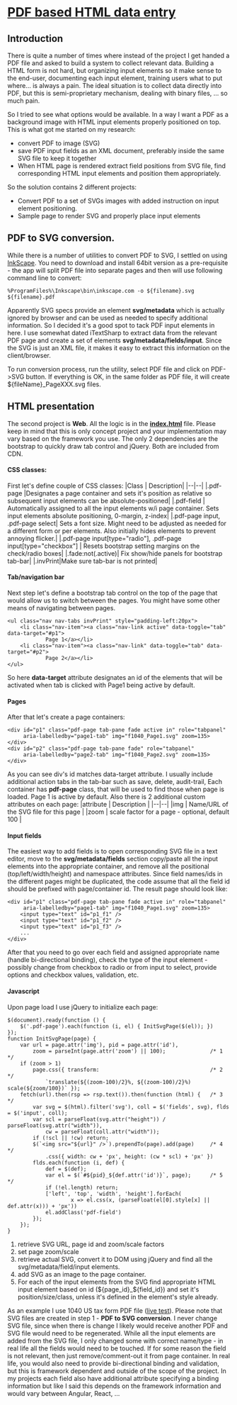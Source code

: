 


# [PDF based HTML data entry](https://github.com/gstolarov/pdf-form)

## Introduction
There is quite a number of times where instead of the project I get handed a PDF file and asked to build a system to collect relevant data. Building a HTML form is not hard, but organizing input elements so it make sense to the end-user, documenting each input element, training users what to put where... is always a pain. The ideal situation is to collect data directly into PDF, but this is semi-proprietary mechanism, dealing with binary files, ... so much pain.

So I tried to see what options would be available. In a way I want a PDF as a background image with HTML input elements properly positioned on top. This is what got me started on my research:
 - convert PDF to image (SVG) 
 - save PDF input fields as an XML document, preferably inside the same SVG file to keep it together
 - When HTML page is rendered extract field positions from SVG file, find corresponding HTML input elements and position them appropriately.

 So the solution contains 2 different projects:
 - Convert PDF to a set of SVGs images with added instruction on input element positioning. 
 - Sample page to render SVG and properly place input elements

## PDF to SVG conversion.
While there is a number of utilities to convert PDF to SVG, I settled on using [InkScape](https://inkscape.org/). You need to download and install 64bit version as a pre-requisite - the app will split PDF file into separate pages and then will use following command line to convert:

    %ProgramFiles%\Inkscape\bin\inkscape.com -o ${filename}.svg ${filename}.pdf

Apparently SVG specs provide an element **svg/metadata** which is actually ignored by browser and can be used as needed to specify additional information. So I decided it's a good spot to tack PDF input elements in here. I use somewhat dated iTextSharp to extract data from the relevant PDF page and create a set of elements **svg/metadata/fields/input**. Since the SVG is just an XML file, it makes it easy to extract this information on the client/browser.

To run conversion process, run the utility, select PDF file and click on PDF->SVG button. If everything is OK, in the same folder as PDF file, it will create ${fileName}_PageXXX.svg files.

## HTML presentation
The second project is **Web**. All the logic is in the **[index.html](https://gstolarov.github.io/pdf-form/Web/index.html)** file. Please keep in mind that this is only concept project and your implementation may vary based on the framework you use. The only 2 dependencies are the bootstrap to quickly draw tab control and jQuery. Both are included from CDN. 

#### CSS classes:
First let's define couple of CSS classes:
|Class | Description|
|--|--|
|.pdf-page |Designates a page container and sets it's position as relative so subsequent input elements can be absolute-positioned|
|.pdf-field | Automatically assigned to all the input elements w/i page container. Sets input elements absolute positioning, 0-margin, z-index|
|.pdf-page input, .pdf-page select| Sets a font size. Might need to be adjusted as needed for a different form or per elements. Also initially hides elements to prevent annoying flicker.|
|.pdf-page input[type="radio"], .pdf-page input[type="checkbox"] | Resets bootstrap setting margins on the check/radio boxes|
|.fade:not(.active)| Fix show/hide panels for bootstrap tab-bar|
|.invPrint|Make sure tab-bar is not printed|

#### Tab/navigation bar
Next step let's define a bootstrap tab control on the top of the page that would allow us to switch between the pages. You might have some other means of navigating between pages.

	<ul class="nav nav-tabs invPrint" style="padding-left:20px">
		<li class="nav-item"><a class="nav-link active" data-toggle="tab" data-target="#p1">
				Page 1</a></li>
		<li class="nav-item"><a class="nav-link" data-toggle="tab" data-target="#p2">
				Page 2</a></li>
	</ul>

So here **data-target** attribute designates an id of the elements that will be activated when tab is clicked with Page1 being active by default.

#### Pages
After that let's create a page containers:

    <div id="p1" class="pdf-page tab-pane fade active in" role="tabpanel"
		 aria-labelledby="page1-tab" img="f1040_Page1.svg" zoom=135>
	</div>
	<div id="p2" class="pdf-page tab-pane fade" role="tabpanel"
		 aria-labelledby="page2-tab" img="f1040_Page2.svg" zoom=135>
	</div>
	
As you can see div's id matches data-target attribute. I usually include additional action tabs in  the tab-bar such as save, delete, audit-trail, Each container has **pdf-page** class, that will be used to find those when page is loaded. Page 1 is active by default. Also there is 2 additional custom attributes on each page:
|attribute | Description  |
|--|--|
|img | Name/URL of the SVG file for this page |
|zoom | scale factor for a page - optional, default 100 |

#### Input fields
The easiest way to add fields is to open corresponding SVG file in a text editor, move to the **svg/metadata/fields** section copy/paste all the input elements into the appropriate container, and remove all the positional (top/left/width/height) and namespace attributes. Since field names/ids in the different pages might be duplicated, the code assume that all the field id should be prefixed with page/container id. The result page should look like:

    <div id="p1" class="pdf-page tab-pane fade active in" role="tabpanel"
		 aria-labelledby="page1-tab" img="f1040_Page1.svg" zoom=135>
		<input type="text" id="p1_f1" />
		<input type="text" id="p1_f2" />
		<input type="text" id="p1_f3" />
		...
	</div>
After that you need to go over each field and assigned appropriate name (handle bi-directional binding), check the type of the input element - possibly change from checkbox to radio or from input to select, provide options and checkbox values, validation, etc.

#### Javascript
Upon page load I use jQuery to initialize each page:

    $(document).ready(function () {
    	$('.pdf-page').each(function (i, el) { InitSvgPage($(el)); })
    });
    function InitSvgPage(page) {
    	var url = page.attr('img'), pid = page.attr('id'),
    		zoom = parseInt(page.attr('zoom') || 100);				/* 1 */
    	if (zoom > 1) 											
    		page.css({ transform: 									/* 2 */
	    		`translate(${(zoom-100)/2}%, ${(zoom-100)/2}%) scale(${zoom/100})` });
    	fetch(url).then(rsp => rsp.text()).then(function (html) {	/* 3 */
    		var svg = $(html).filter('svg'), coll = $('fields', svg), flds = $('input', coll);
    		var scl = parseFloat(svg.attr("height")) / parseFloat(svg.attr("width")),
    			cw = parseFloat(coll.attr("width"));
    		if (!scl || !cw) return;
    		$(`<img src="${url}" />`).prependTo(page).add(page)		/* 4 */
    			.css({ width: cw + 'px', height: (cw * scl) + 'px' })
    		flds.each(function (i, def) {
    			def = $(def);
    			var el = $(`#${pid}_${def.attr('id')}`, page);		/* 5 */
    			if (!el.length) return;
    			['left', 'top', 'width', 'height'].forEach(
		   				x => el.css(x, (parseFloat(el[0].style[x] || def.attr(x))) + 'px'))
    			el.addClass('pdf-field')
    		});
    	});
    }

1. retrieve SVG URL, page id and zoom/scale factors 
2. set page zoom/scale
3. retrieve actual SVG, convert it to DOM using jQuery and find all the svg/metadata/field/input elements.
4. add SVG as an image to the page container.
5. For each of the input elements from the SVG find appropriate HTML input element based on id (\${page_id}_\${field_id}) and set it's position/size/class, unless it's defined in the element's style already.


As an example I use 1040 US tax form PDF file ([live test](https://gstolarov.github.io/pdf-form/Web/index.html)). Please note that SVG files are created in step 1 - **PDF to SVG conversion**. I never change SVG file, since when there is change I likely would receive another PDF and SVG file would need to be regenerated. While all the input elements are added from the SVG file, I only changed some with correct name/type - in real life all the fields would need to be touched. If for some reason the field is not relevant, then just remove/comment-out it from page container.
In real life, you would also need to provide bi-directional binding and validation, but this is framework dependent and outside of the scope of the project. In my projects each field also have additional attribute specifying a binding information but like I said this depends on the framework information and would vary between Angular, React, ...

